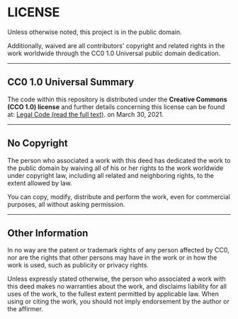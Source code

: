 # LICENSE

Unless otherwise noted, this project is in the public domain.

Additionally, waived are all contributors' copyright and related rights in the work worldwide through the CC0 1.0 Universal public domain dedication.

***

## CC0 1.0 Universal Summary

The code within this repository is distributed under the **Creative Commons (CCO 1.0) license** and further details concerning this license can be found at:
[Legal Code (read the full text)][1].
on March 30, 2021.

***

## No Copyright

The person who associated a work with this deed has dedicated the work to
the public domain by waiving all of his or her rights to the work worldwide
under copyright law, including all related and neighboring rights, to the
extent allowed by law.

You can copy, modify, distribute and perform the work, even for commercial
purposes, all without asking permission.

***

## Other Information

In no way are the patent or trademark rights of any person affected by CC0,
nor are the rights that other persons may have in the work or in how the
work is used, such as publicity or privacy rights.

Unless expressly stated otherwise, the person who associated a work with
this deed makes no warranties about the work, and disclaims liability for
all uses of the work, to the fullest extent permitted by applicable law.
When using or citing the work, you should not imply endorsement by the
author or the affirmer.


[1]: https://creativecommons.org/publicdomain/zero/1.0/legalcode

